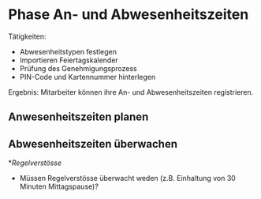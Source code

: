 # Phase An- und Abwesenheitszeiten

Tätigkeiten:

* Abwesenheitstypen festlegen
* Importieren Feiertagskalender
* Prüfung des Genehmigungsprozess
* PIN-Code und Kartennummer hinterlegen

Ergebnis: Mitarbeiter können ihre An- und Abwesenheitszeiten registrieren.

## Anwesenheitszeiten planen



## Abwesenheitszeiten überwachen


**Regelverstösse*

- Müssen Regelverstösse überwacht weden (z.B. Einhaltung von 30 Minuten Mittagspause)?
